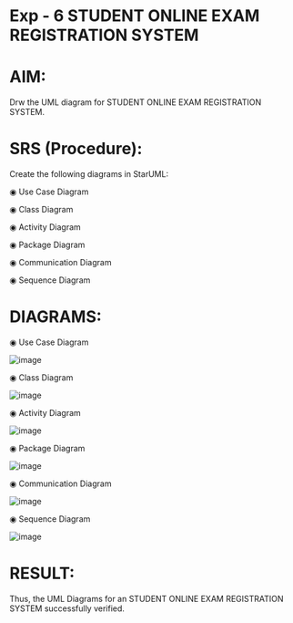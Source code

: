 # Exp - 6 STUDENT ONLINE EXAM REGISTRATION SYSTEM

# AIM:

Drw the UML diagram for STUDENT ONLINE EXAM REGISTRATION SYSTEM.


# SRS (Procedure):

Create the following diagrams in StarUML:

◉ Use Case Diagram

◉ Class Diagram

◉ Activity Diagram

◉ Package Diagram

◉ Communication Diagram

◉ Sequence Diagram

# DIAGRAMS:

◉ Use Case Diagram

![image](https://github.com/user-attachments/assets/3954e92c-17c1-4e7d-991d-0d13e0d9165e)

◉ Class Diagram

![image](https://github.com/user-attachments/assets/53b5d170-c4ca-4fe4-91b0-31b1e70985d4)

◉ Activity Diagram

![image](https://github.com/user-attachments/assets/9e6c43aa-b5ed-48a5-84c2-88c15cf82ecc)

◉ Package Diagram

![image](https://github.com/user-attachments/assets/dca78616-52ec-421d-bc49-d5e1ad9b3415)

◉ Communication Diagram

![image](https://github.com/user-attachments/assets/f6132117-e0ef-4f70-89c7-cd664a42e0a2)

◉ Sequence Diagram

![image](https://github.com/user-attachments/assets/245407d0-3685-47eb-a3db-77ede18a08af)


# RESULT:

Thus, the UML Diagrams for an STUDENT ONLINE EXAM REGISTRATION SYSTEM successfully  verified.
